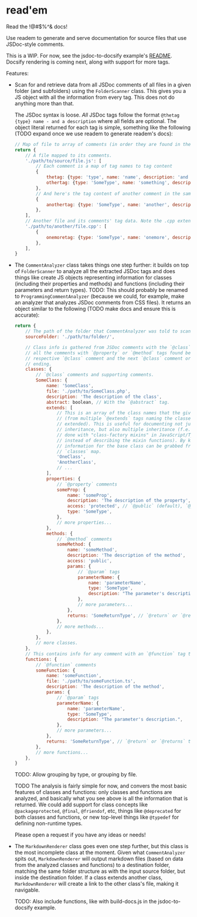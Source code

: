 # read'em

Read the !@#\$%^& docs!

Use readem to generate and serve documentation for source files that use
JSDoc-style comments.

This is a WIP. For now, see the jsdoc-to-docsify example's
[README](./examples/jsdoc-to-docsify/README.md). Docsify rendering is coming
next, along with support for more tags.

Features:

-   Scan for and retrieve data from all JSDoc comments of all files in a given
    folder (and subfolders) using the `FolderScanner` class. This gives you a JS
    object with all the information from every tag. This does not do anything
    more than that.

    The JSDoc syntax is loose. _All_ JSDoc tags follow the format `@thetag {type} name - and a description` where all fields are optional. The object literal returned for each tag is simple, something like the following (TODO expand once we use readem to generate readem's docs):

    ```js
    // Map of file to array of comments (in order they are found in their file)
    return {
    	// A file mapped to its comments.
    	'./path/to/source/file.js': [
    		// Each comment is a map of tag names to tag content
    		{
    			thetag: {type: 'type', name: 'name', description: 'and a description'},
    			othertag: {type: 'SomeType', name: 'something', description: 'and a another description'},
    		},
    		// And here's the tag content of another comment in the same file.
    		{
    			anothertag: {type: 'SomeType', name: 'another', description: 'and a another description'},
    		},
    	],
    	// Another file and its comments' tag data. Note the .cpp extension. FolderScanner looks for comments (/** */), regardless of source format.
    	'./path/to/another/file.cpp': [
    		{
    			onemoretag: {type: 'SomeType', name: 'onemore', description: 'and yet another description'},
    		},
    	],
    }
    ```

-   The `CommentAnalyzer` class takes things one step further: it builds on top of
    `FolderScanner` to analyze all the extracted JSDoc tags and does things like create JS
    objects representing information for classes (including their properties and
    methods) and functions (including their parameters and return types). TODO: This should probably be renamed to `ProgrammingCommentAnalyzer` (because we could, for example, make an analyzer that analyzes JSDoc comments from CSS files). It returns an object similar to the following (TODO make docs and ensure this is accurate):

    ```js
    return {
    	// The path of the folder that CommentAnalyzer was told to scan.
    	sourceFolder: './path/to/folder/',

    	// Class info is gathered from JSDoc comments with the `@class` tag, and
    	// all the comments with `@property` or `@method` tags found between a
    	// respective `@class` comment and the next `@class` comment or file
    	// ending.
    	classes: {
    		// `@class` comments and supporting comments.
    		SomeClass: {
    			name: 'SomeClass',
    			file: './path/to/SomeClass.php',
    			description: 'The description of the class',
    			abstract: boolean, // With the `@abstract` tag.
    			extends: [
    				// This is an array of the class names that the given class extends
    				// (from multiple `@extends` tags naming the classes that are
    				// extended). This is useful for documenting not just single
    				// inheritance, but also multiple inheritance (f.e. this could be
    				// done with "class-factory mixins" in JavaScript/TypeScript, but
    				// instead of describing the mixin functions). By knowing the name,
    				// information for the base class can be grabbed from the root
    				// `classes` map.
    				'OneClass',
    				'AnotherClass',
    				// ...
    			],
    			properties: {
    				// `@property` comments
    				someProp: {
    					name: 'someProp',
    					description: 'The description of the property',
    					access: 'protected', // `@public` (default), `@protected`, or `@private` tags
    					type: 'SomeType',
    				},
    				// more properties...
    			},
    			methods: {
    				// `@method` comments
    				someMethod: {
    					name: 'someMethod',
    					description: 'The description of the method',
    					access: 'public',
    					params: {
    						// `@param` tags
    						parameterName: {
    							name: 'parameterName',
    							type: 'SomeType',
    							description: "The parameter's description.",
    						},
    						// more parameters...
    					},
    					returns: 'SomeReturnType', // `@return` or `@returns` tag
    				},
    				// more methods...
    			},
    		},
    		// more classes.
    	},
    	// This contains info for any comment with an `@function` tag that also contains @param or @return or @returns JSDoc tags.
    	functions: {
    		// `@function` comments
    		someFunction: {
    			name: 'someFunction',
    			file: './path/to/someFunction.ts',
    			description: 'The description of the method',
    			params: {
    				// `@param` tags
    				parameterName: {
    					name: 'parameterName',
    					type: 'SomeType',
    					description: "The parameter's description.",
    				},
    				// more parameters...
    			},
    			returns: 'SomeReturnType', // `@return` or `@returns` tag
    		},
    		// more functions...
    	},
    }
    ```

    TODO: Allow grouping by type, or grouping by file.

    TODO The analysis is fairly simple for now, and convers the most basic
    features of classes and functions: only classes and functions are
    analyzed, and basically what you see above is all the information that is
    returned. We could add support for class concepts like
    `@packageprotected`, `@final`, `@friendof`, etc, things like
    `@deprecated` for both classes and functions, or new top-level things
    like `@typedef` for defining non-runtime types.

    Please open a request if you have any ideas or needs!

-   The `MarkdownRenderer` class goes even one step further, but this class is
    the most incomplete class at the moment. Given what `CommentAnalyzer` spits
    out, `MarkdownRenderer` will output markdown files (based on data from the
    analyzed classes and functions) to a destination folder, matching the same
    folder structure as with the input source folder, but inside the destination
    folder. If a class extends another class, `MarkdownRenderer` will create a
    link to the other class's file, making it navigable.

    TODO: Also include functions, like with build-docs.js in the
    jsdoc-to-docsify example.

<!--
OLD DOCS:

Readem uses [dox](https://github.com/tj/dox) for parsing comments, so take a
look at that project to get an idea of what types of jsdoc/custom features are
supported. Visit [usejsdoc.org](http://usejsdoc.org/) to learn jsdoc syntax and
tags.

## Usage

install readem globally.

```
npm install readem -g
```

Go into any directory that contains source files (JavaScript files only, but
possibly more types in the future), then simply run readem without arguments to
generate docs in the current working directory and have them served locally.

```
readem
```

visit `http://localhost:1134` in your browser to read the !@#\$%^& docs!

To see available options, use the `-h` flag.

```
readem -h
```
-->
